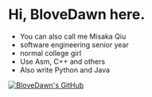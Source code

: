 # Hi, BloveDawn here.

- You can also call me Misaka Qiu
- software engineering senior year
- normal college girl
- Use Asm, C++ and others
- Also write Python and Java

[![BloveDawn's GitHub](https://github-readme-stats.vercel.app/api?username=BloveDawn)](https://github.com/BloveDawn)
